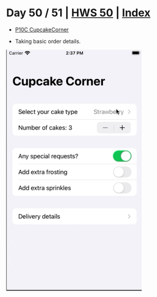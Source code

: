 # Day 50 / 51 | [HWS 50](https://www.hackingwithswift.com/100/swiftui/50) | [Index](https://github.com/JulesMoorhouse/100DaysOfSwiftUI/blob/main/README.md)

- [P10C CupcakeCorner](https://github.com/JulesMoorhouse/100DaysOfSwiftUI/blob/main/P10C%20CupcakeCorner/P10C%20CupcakeCorner/ContentView.swift)

- Taking basic order details.

<img src="../Images/day50c.gif">

